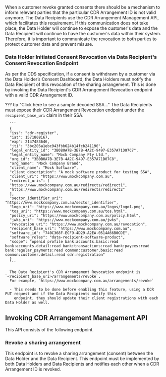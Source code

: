 When a customer revoke granted consents there should be a mechanism to inform relevant parties that the particular CDR
Arrangement ID is not valid anymore. The Data Recipients use the CDR Arrangement Management API, which facilitates
this requirement. If this communication does not take place, the Data Holder will continue to expose the customer's
data and the Data Recipient will continue to have the customer's data within their system. Therefore, it is important
to communicate the revocation to both parties to protect customer data and prevent misuse.

### Data Holder Initiated Consent Revocation via Data Recipient's Consent Revocation Endpoint

As per the CDS specification, if a consent is withdrawn by a customer via the Data Holder’s Consent Dashboard, the
Data Holders must notify the Data Recipient of this revocation of the sharing arrangement. This is done by invoking
the Data Recipient's CDR Arrangement Revocation endpoint with a valid CDR Arrangement ID. 

??? tip "Click here to see a sample decoded SSA..."
    The Data Recipients must expose their CDR Arrangement Revocation endpoint under the `recipient_base_uri` claim in their SSA.

      ```
      {
      "iss": "cdr-register",
      "iat": 1571808167,
      "exp": 2147483646,
      "jti": "3bc205a1ebc943fbb624b14fcb241196",
      "legal_entity_id": "3B0B0A7B-3E7B-4A2C-9497-E357A71D07C7",
      "legal_entity_name": "Mock Company Pty Ltd.",
      "org_id": "3B0B0A7B-3E7B-4A2C-9497-E357A71D07C8",
      "org_name": "Mock Company Brand",
      "client_name": "Mock Software",
      "client_description": "A mock software product for testing SSA",
      "client_uri": "https://www.mockcompany.com.au",
      "redirect_uris": [
      "https://www.mockcompany.com.au/redirects/redirect1",
      "https://www.mockcompany.com.au/redirects/redirect2"
      ],
      "sector_identifier_uri": "https://www.mockcompany.com.au/sector_identifier",
      "logo_uri": "https://www.mockcompany.com.au/logos/logo1.png",
      "tos_uri": "https://www.mockcompany.com.au/tos.html",
      "policy_uri": "https://www.mockcompany.com.au/policy.html",
      "jwks_uri": "https://www.mockcompany.com.au/jwks",
      "revocation_uri": "https://www.mockcompany.com.au/revocation",
      "recipient_base_uri": "https://www.mockcompany.com.au",
      "software_id": "740C368F-ECF9-4D29-A2EA-0514A66B0CDE",
      "software_roles": "data-recipient-software-product",
      "scope": "openid profile bank:accounts.basic:read bank:accounts.detail:read bank:transactions:read bank:payees:read bank:regular_payments:read common:customer.basic:read common:customer.detail:read cdr:registration"
      }
      ```

      The Data Recipient's CDR Arrangement Revocation endpoint is `<recipient_base_uri>/arrangements/revoke`. 
      For example, `https://www.mockcompany.com.au/arrangements/revoke`

      - This needs to be done before enabling this feature, using a DCR PUT request and if the Data Recipients modify this 
        endpoint, they should update their client registrations with each Data Holder as well.

## Invoking CDR Arrangement Management API  

This API consists of the following endpoint.

### Revoke a sharing arrangement

This endpoint is to revoke a sharing arrangement (consent) between the Data Holder and the Data Recipient. This endpoint
must be implemented by both Data Holders and Data Recipients and notifies each other when a CDR Arrangement ID is revoked.